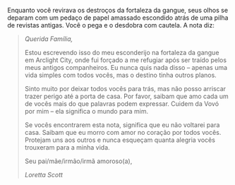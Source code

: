 Enquanto você revirava os destroços da fortaleza da gangue, seus olhos se deparam com um pedaço de papel amassado escondido atrás de uma pilha de revistas antigas. Você o pega e o desdobra com cautela. A nota diz:

> _Querida Família,_
>
> Estou escrevendo isso do meu esconderijo na fortaleza da gangue em Arclight City, onde fui forçado a me refugiar após ser traído pelos meus antigos companheiros. Eu nunca quis nada disso – apenas uma vida simples com todos vocês, mas o destino tinha outros planos.
>
> Sinto muito por deixar todos vocês para trás, mas não posso arriscar trazer perigo até a porta de casa. Por favor, saibam que amo cada um de vocês mais do que palavras podem expressar. Cuidem da Vovó por mim – ela significa o mundo para mim.
>
> Se vocês encontrarem esta nota, significa que eu não voltarei para casa. Saibam que eu morro com amor no coração por todos vocês. Protejam uns aos outros e nunca esqueçam quanta alegria vocês trouxeram para a minha vida.
>
> Seu pai/mãe/irmão/irmã amoroso(a),
>
> _Loretta Scott_
